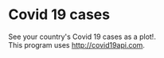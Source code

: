 # Covid 19 cases
See your country's Covid 19 cases as a plot!.  
This program uses http://covid19api.com.    
